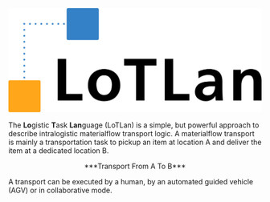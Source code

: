 ![Example introduction](./img/LoTLan.png)

The **Lo**gistic **T**ask **Lan**guage (LoTLan) is a simple, but powerful approach to describe intralogistic materialflow transport logic. A materialflow transport is mainly a transportation task to pickup an item at location A and deliver the item at a dedicated location B. 

<center>***Transport From A To B***</center>

A transport can be executed by a human, by an automated guided vehicle (AGV) or in collaborative mode.